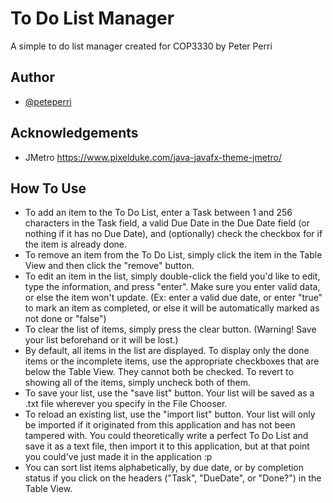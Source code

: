 
# To Do List Manager

A simple to do list manager created for COP3330 by Peter Perri



## Author

- [@peteperri](https://www.github.com/peteperri)


## Acknowledgements

- JMetro https://www.pixelduke.com/java-javafx-theme-jmetro/


## How To Use

- To add an item to the To Do List, enter a Task between 1 and 256 characters in the Task field, a valid Due Date in the Due Date field (or nothing if it has no Due Date), and (optionally) check the checkbox for if the item is already done.
- To remove an item from the To Do List, simply click the item in the Table View and then click the "remove" button.
- To edit an item in the list, simply double-click the field you'd like to edit, type the information, and press "enter". Make sure you enter valid data, or else the item won't update. (Ex: enter a valid due date, or enter "true" to mark an item as completed, or else it will be automatically marked as not done or "false")
- To clear the list of items, simply press the clear button. (Warning! Save your list beforehand or it will be lost.)
- By default, all items in the list are displayed. To display only the done items or the incomplete items, use the appropriate checkboxes that are below the Table View. They cannot both be checked. To revert to showing all of the items, simply uncheck both of them.
- To save your list, use the "save list" button. Your list will be saved as a .txt file wherever you specify in the File Chooser.
- To reload an existing list, use the "import list" button. Your list will only be imported if it originated from this application and has not been tampered with. You could theoretically write a perfect To Do List and save it as a text file, then import it to this application, but at that point you could've just made it in the application :p
- You can sort list items alphabetically, by due date, or by completion status if you click on the headers ("Task", "DueDate", or "Done?") in the Table View.


